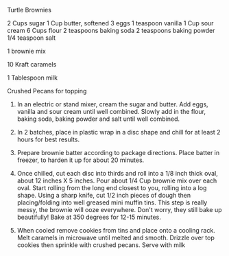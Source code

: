 Turtle Brownies

2 Cups sugar
1 Cup butter, softened
3 eggs
1 teaspoon vanilla
1 Cup sour cream
6 Cups flour
2 teaspoons baking soda
2 teaspoons baking powder
1/4 teaspoon salt

1 brownie mix

10 Kraft caramels

1 Tablespoon milk

Crushed Pecans for topping

1. In an electric or stand mixer, cream the sugar and butter. Add eggs, vanilla and sour cream until well combined. Slowly add in the flour, baking soda, baking powder and salt until well combined.

2. In 2 batches, place in plastic wrap in a disc shape and chill for at least 2 hours for best results.

3.  Prepare brownie batter according to package directions.  Place batter in freezer, to harden it up for about 20 minutes.

4. Once chilled, cut each disc into thirds and roll into a 1/8 inch thick oval, about 12 inches X 5 inches.   Pour about 1/4 Cup brownie mix over each oval.  Start rolling from the long end closest to you, rolling into a log shape.  Using a sharp knife, cut 1/2 inch pieces of dough then placing/folding into well greased mini muffin tins.  This step is really messy, the brownie will ooze everywhere.  Don't worry, they still bake up beautifully!  Bake at 350 degrees for 12-15 minutes.

5.  When cooled remove cookies from tins and place onto a cooling rack.  Melt caramels in microwave until melted and smooth.  Drizzle over top cookies then sprinkle with crushed pecans.  Serve with milk